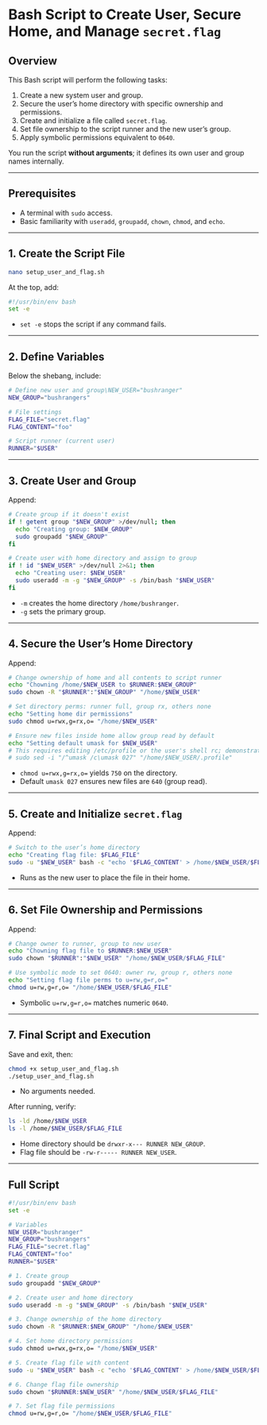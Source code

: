 # Bash Script to Create User, Secure Home, and Manage `secret.flag`  

## Overview

This Bash script will perform the following tasks:

1. Create a new system user and group.  
2. Secure the user’s home directory with specific ownership and permissions.  
3. Create and initialize a file called `secret.flag`.  
4. Set file ownership to the script runner and the new user’s group.  
5. Apply symbolic permissions equivalent to `0640`.

You run the script **without arguments**; it defines its own user and group names internally.

---

## Prerequisites

- A terminal with `sudo` access.  
- Basic familiarity with `useradd`, `groupadd`, `chown`, `chmod`, and `echo`.

---

## 1. Create the Script File

```bash
nano setup_user_and_flag.sh
```

At the top, add:

```bash
#!/usr/bin/env bash
set -e
```  

- `set -e` stops the script if any command fails.

---

## 2. Define Variables

Below the shebang, include:

```bash
# Define new user and group\NEW_USER="bushranger"
NEW_GROUP="bushrangers"

# File settings
FLAG_FILE="secret.flag"
FLAG_CONTENT="foo"

# Script runner (current user)
RUNNER="$USER"
```

---

## 3. Create User and Group

Append:

```bash
# Create group if it doesn't exist
if ! getent group "$NEW_GROUP" >/dev/null; then
  echo "Creating group: $NEW_GROUP"
  sudo groupadd "$NEW_GROUP"
fi

# Create user with home directory and assign to group
if ! id "$NEW_USER" >/dev/null 2>&1; then
  echo "Creating user: $NEW_USER"
  sudo useradd -m -g "$NEW_GROUP" -s /bin/bash "$NEW_USER"
fi
```  

- `-m` creates the home directory `/home/bushranger`.
- `-g` sets the primary group.

---

## 4. Secure the User’s Home Directory

Append:

```bash
# Change ownership of home and all contents to script runner
echo "Chowning /home/$NEW_USER to $RUNNER:$NEW_GROUP"
sudo chown -R "$RUNNER":"$NEW_GROUP" "/home/$NEW_USER"

# Set directory perms: runner full, group rx, others none
echo "Setting home dir permissions"
sudo chmod u=rwx,g=rx,o= "/home/$NEW_USER"

# Ensure new files inside home allow group read by default
echo "Setting default umask for $NEW_USER"
# This requires editing /etc/profile or the user's shell rc; demonstration only
# sudo sed -i "/^umask /c\umask 027" "/home/$NEW_USER/.profile"
```  

- `chmod u=rwx,g=rx,o=` yields `750` on the directory.  
- Default `umask 027` ensures new files are `640` (group read).

---

## 5. Create and Initialize `secret.flag`

Append:

```bash
# Switch to the user’s home directory
echo "Creating flag file: $FLAG_FILE"
sudo -u "$NEW_USER" bash -c "echo '$FLAG_CONTENT' > /home/$NEW_USER/$FLAG_FILE"
```  

- Runs as the new user to place the file in their home.

---

## 6. Set File Ownership and Permissions

Append:

```bash
# Change owner to runner, group to new user
echo "Chowning flag file to $RUNNER:$NEW_USER"
sudo chown "$RUNNER":"$NEW_USER" "/home/$NEW_USER/$FLAG_FILE"

# Use symbolic mode to set 0640: owner rw, group r, others none
echo "Setting flag file perms to u=rw,g=r,o="
chmod u=rw,g=r,o= "/home/$NEW_USER/$FLAG_FILE"
```  

- Symbolic `u=rw,g=r,o=` matches numeric `0640`.

---

## 7. Final Script and Execution

Save and exit, then:

```bash
chmod +x setup_user_and_flag.sh
./setup_user_and_flag.sh
```  

- No arguments needed.  

After running, verify:

```bash
ls -ld /home/$NEW_USER
ls -l /home/$NEW_USER/$FLAG_FILE
```  

- Home directory should be `drwxr-x--- RUNNER NEW_GROUP`.  
- Flag file should be `-rw-r----- RUNNER NEW_USER`.

---

## Full Script

```bash
#!/usr/bin/env bash
set -e

# Variables
NEW_USER="bushranger"
NEW_GROUP="bushrangers"
FLAG_FILE="secret.flag"
FLAG_CONTENT="foo"
RUNNER="$USER"

# 1. Create group
sudo groupadd "$NEW_GROUP"

# 2. Create user and home directory
sudo useradd -m -g "$NEW_GROUP" -s /bin/bash "$NEW_USER"

# 3. Change ownership of the home directory
sudo chown -R "$RUNNER:$NEW_GROUP" "/home/$NEW_USER"

# 4. Set home directory permissions
sudo chmod u=rwx,g=rx,o= "/home/$NEW_USER"

# 5. Create flag file with content
sudo -u "$NEW_USER" bash -c "echo '$FLAG_CONTENT' > /home/$NEW_USER/$FLAG_FILE"

# 6. Change flag file ownership
sudo chown "$RUNNER:$NEW_USER" "/home/$NEW_USER/$FLAG_FILE"

# 7. Set flag file permissions
chmod u=rw,g=r,o= "/home/$NEW_USER/$FLAG_FILE"

```

